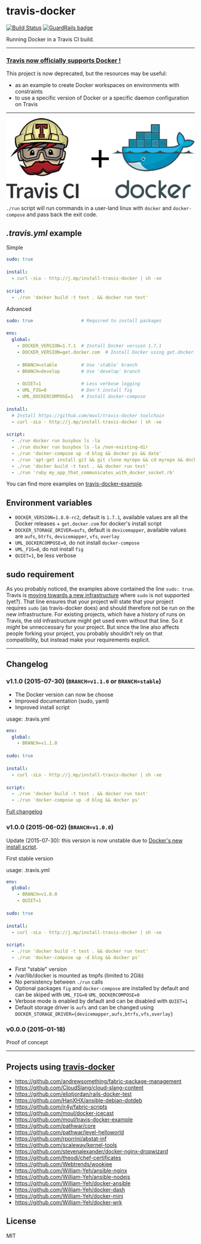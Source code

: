 # travis-docker
[![Build Status](https://img.shields.io/travis/moul/travis-docker.svg)](https://travis-ci.org/moul/travis-docker) [![GuardRails badge](https://badges.production.guardrails.io/moul/travis-docker.svg)](https://www.guardrails.io)

Running Docker in a Travis CI build.

---

### [Travis now officially supports Docker !](https://docs.travis-ci.com/user/docker/)

This project is now deprecated, but the resources may be useful:

* as an example to create Docker workspaces on environments with constraints
* to use a specific version of Docker or a specific daemon configuration on Travis

---

![](https://github.com/moul/travis-docker/raw/master/assets/logo.png)

`./run` script will run commands in a user-land linux with `docker` and
`docker-compose` and pass back the exit code.


## *.travis.yml* example

Simple

```yaml
sudo: true

install:
  - curl -sLo - http://j.mp/install-travis-docker | sh -xe

script:
  - ./run 'docker build -t test . && docker run test'
```

Advanced

```yaml
sudo: true                  # Required to install packages

env:
  global:
    - DOCKER_VERSION=1.7.1  # Install Docker version 1.7.1
    - DOCKER_VERSION=get.docker.com  # Install Docker using get.docker.com (may break)

    - BRANCH=stable         # Use 'stable' branch
    - BRANCH=develop        # Use 'develop' branch

    - QUIET=1               # Less verbose logging
    - UML_FIG=0             # Don't install fig
    - UML_DOCKERCOMPOSE=1   # Install docker-compose

install:
  # Install https://github.com/moul/travis-docker toolchain
  - curl -sLo - http://j.mp/install-travis-docker | sh -xe

script:
  - ./run docker run busybox ls -la
  - ./run docker run busybox ls -la /non-existing-dir
  - ./run 'docker-compose up -d blog && docker ps && date'
  - ./run 'apt-get install git && git clone myrepo && cd myrepo && docker build -t myimage .'
  - ./run 'docker build -t test . && docker run test'
  - ./run 'ruby my_app_that_communicates_with_docker_socket.rb'
```

You can find more examples on [travis-docker-example](https://github.com/moul/travis-docker-example).


## Environment variables

* `DOCKER_VERSION=1.8.0-rc2`, default is `1.7.1`, available values are all the
  Docker releases + `get.docker.com` for docker's install script
* `DOCKER_STORAGE_DRIVER=aufs`, default is `devicemapper`, available values are
  `aufs`, `btrfs`, `devicemapper`, `vfs`, `overlay`
* `UML_DOCKERCOMPOSE=0`, do not install `docker-compose`
* `UML_FIG=0`, do not install `fig`
* `QUIET=1`, be less verbose

## sudo requirement

As you probably noticed, the examples above contained the line `sudo: true`.
Travis is [moving towards a new infrastructure](https://docs.travis-ci.com/user/migrating-from-legacy/)
where `sudo` is not supported (yet?).
That line ensures that your project will state that your project requires `sudo`
(as travis-docker does) and should therefore not be run on the new infrastructure.
For existing projects, which have a history of runs on Travis,
the old infrastructure might get used even without that line.
So it *might* be unneccessary for your project.
But since the line also affects people forking your project,
you probably shouldn't rely on that compatibility,
but instead make your requirements explicit.

---

## Changelog

### v1.1.0 (2015-07-30) (`BRANCH=v1.1.0` or `BRANCH=stable`)

* The Docker version can now be choose
* Improved documentation (sudo, yaml)
* Improved install script

usage: .travis.yml

```yaml
env:
  global:
    - BRANCH=v1.1.0

sudo: true

install:
  - curl -sLo - http://j.mp/install-travis-docker | sh -xe

script:
  - ./run 'docker build -t test . && docker run test'
  - ./run 'docker-compose up -d blog && docker ps'
```

[Full changelog](https://github.com/moul/travis-docker/compare/v1.0.0...v1.1.0)

### v1.0.0 (2015-06-02) (`BRANCH=v1.0.0`)

Update (2015-07-30): this version is now unstable due to
[Docker's new install script](http://blog.docker.com/2015/07/new-apt-and-yum-repos/).

First stable version

usage: .travis.yml

```yaml
env:
  global:
    - BRANCH=v1.0.0
    - QUIET=1

sudo: true

install:
  - curl -sLo - http://j.mp/install-travis-docker | sh -xe

script:
  - ./run 'docker build -t test . && docker run test'
  - ./run 'docker-compose up -d blog && docker ps'
```

* First "stable" version
* /var/lib/docker is mounted as tmpfs (limited to 2Gib)
* No persistency between `./run` calls
* Optional packages `fig` and `docker-compose` are installed by default and
  can be skiped with `UML_FIG=0` `UML_DOCKERCOMPOSE=0`
* Verbose mode is enabled by default and can be disabled with `QUIET=1`
* Default storage driver is `aufs` and can be changed using
  `DOCKER_STORAGE_DRIVER={devicemapper,aufs,btrfs,vfs,overlay}`


### v0.0.0 (2015-01-18)

Proof of concept


---

## Projects using [travis-docker](https://github.com/moul/travis-docker)

- https://github.com/andrewsomething/fabric-package-management
- https://github.com/CloudSlang/cloud-slang-content
- https://github.com/eliotjordan/rails-docker-test
- https://github.com/HanXHX/ansible-debian-dotdeb
- https://github.com/ir4y/fabric-scripts
- https://github.com/moul/docker-icecast
- https://github.com/moul/travis-docker-example
- https://github.com/pathwar/core
- https://github.com/pathwar/level-helloworld
- https://github.com/rporrini/abstat-inf
- https://github.com/scaleway/kernel-tools
- https://github.com/stevenalexander/docker-nginx-dropwizard
- https://github.com/theodi/chef-certificates
- https://github.com/Webtrends/wookiee
- https://github.com/William-Yeh/ansible-nginx
- https://github.com/William-Yeh/ansible-nodejs
- https://github.com/William-Yeh/docker-ansible
- https://github.com/William-Yeh/docker-dash
- https://github.com/William-Yeh/docker-mini
- https://github.com/William-Yeh/docker-wrk

## License

MIT
